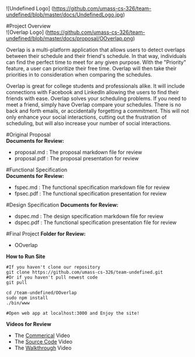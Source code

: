 ![Undefined Logo] (https://github.com/umass-cs-326/team-undefined/blob/master/docs/UndefinedLogo.jpg)

#Project Overview  
![Overlap Logo] (https://github.com/umass-cs-326/team-undefined/blob/master/docs/proposal/OOverlap.png)

Overlap is a multi-platform application that allows users to detect overlaps between their schedule and their friend's schedule. In that way, individuals can find the perfect time to meet for any given purpose. With the "Priority" feature, a  user can prioritize their free time. Overlap will then take their priorities in to consideration when comparing the schedules.

Overlap is great for college students and professionals alike. It will include connections with Facebook and LinkedIn allowing the users to find their friends with ease. Overlap solves your scheduling problems. If you need to meet a friend, simply have Overlap compare your schedules. There is no back and forth emails, or accidentally forgetting a commitment. This will not only enhance your social interactions, cutting out the frustration of scheduling, but will also increase your number of social interactions.

#Original Proposal  
**Documents for Review:**  
- proposal.md : The proposal markdown file for review
- proposal.pdf : The proposal presentation for review

#Functional Specification  
**Documents for Review:**  
- fspec.md : The functional specification markdown file for review
- fpsec.pdf : The functional specification presentation for review

#Design Specification
**Documents for Review:**  
- dspec.md : The design specification markdown file for review
- dspec.pdf : The functional specification presentation file for review

#Final Project
**Folder for Review:**
- OOverlap

**How to Run Site**
```
#If you haven't clone our repository
git clone https://github.com/umass-cs-326/team-undefined.git
#Or if you haven't pull newest code
git pull

cd /team-undefined/OOverlap
sudo npm install
./bin/www

#Open web app at localhost:3000 and Enjoy the site!
```

**Videos for Review**
- The [Commerical](http://youtu.be/pe7ZY-xyub8 "Source Code") Video
- The [Source Code](http://youtu.be/dss9zgPqDtM "Source Code") Video
- The [Walkthrough](http://youtu.be/b7on7OO_Rds "Source Code") Video